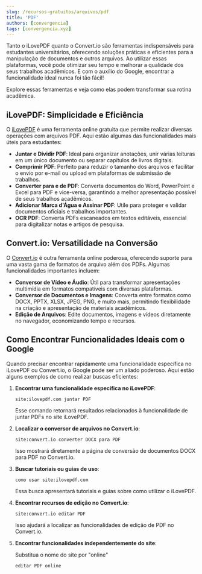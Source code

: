 ```yaml
---
slug: /recursos-gratuitos/arquivos/pdf
title: 'PDF'
authors: [convergencia]
tags: [convergencia.xyz]
---
```


Tanto o iLovePDF quanto o Convert.io são ferramentas indispensáveis para estudantes universitários, oferecendo soluções práticas e eficientes para a manipulação de documentos e outros arquivos. Ao utilizar essas plataformas, você pode otimizar seu tempo e melhorar a qualidade dos seus trabalhos acadêmicos. E com o auxílio do Google, encontrar a funcionalidade ideal nunca foi tão fácil!

Explore essas ferramentas e veja como elas podem transformar sua rotina acadêmica.

## iLovePDF: Simplicidade e Eficiência

O [iLovePDF](https://www.ilovepdf.com/pt) é uma ferramenta online gratuita que permite realizar diversas operações com arquivos PDF. Aqui estão algumas das funcionalidades mais úteis para estudantes:

- **Juntar e Dividir PDF**: Ideal para organizar anotações, unir várias leituras em um único documento ou separar capítulos de livros digitais.
- **Comprimir PDF**: Perfeito para reduzir o tamanho dos arquivos e facilitar o envio por e-mail ou upload em plataformas de submissão de trabalhos.
- **Converter para e de PDF**: Converta documentos do Word, PowerPoint e Excel para PDF e vice-versa, garantindo a melhor apresentação possível de seus trabalhos acadêmicos.
- **Adicionar Marca d'Água e Assinar PDF**: Utile para proteger e validar documentos oficiais e trabalhos importantes.
- **OCR PDF**: Converta PDFs escaneados em textos editáveis, essencial para digitalizar notas e artigos de pesquisa.

## Convert.io: Versatilidade na Conversão

O [Convert.io](https://convert.io) é outra ferramenta online poderosa, oferecendo suporte para uma vasta gama de formatos de arquivo além dos PDFs. Algumas funcionalidades importantes incluem:

- **Conversor de Vídeo e Áudio**: Útil para transformar apresentações multimídia em formatos compatíveis com diversas plataformas.
- **Conversor de Documentos e Imagens**: Converta entre formatos como DOCX, PPTX, XLSX, JPEG, PNG, e muito mais, permitindo flexibilidade na criação e apresentação de materiais acadêmicos.
- **Edição de Arquivos**: Edite documentos, imagens e vídeos diretamente no navegador, economizando tempo e recursos.

## Como Encontrar Funcionalidades Ideais com o Google

Quando precisar encontrar rapidamente uma funcionalidade específica no iLovePDF ou Convert.io, o Google pode ser um aliado poderoso. Aqui estão alguns exemplos de como realizar buscas eficientes:

1. **Encontrar uma funcionalidade específica no iLovePDF**:
   ```google
   site:ilovepdf.com juntar PDF
   ```
   Esse comando retornará resultados relacionados à funcionalidade de juntar PDFs no site iLovePDF.

2. **Localizar o conversor de arquivos no Convert.io**:
   ```google
   site:convert.io converter DOCX para PDF
   ```
   Isso mostrará diretamente a página de conversão de documentos DOCX para PDF no Convert.io.

3. **Buscar tutoriais ou guias de uso**:
   ```google
   como usar site:ilovepdf.com
   ```
   Essa busca apresentará tutoriais e guias sobre como utilizar o iLovePDF.

4. **Encontrar recursos de edição no Convert.io**:
   ```google
   site:convert.io editar PDF
   ```
   Isso ajudará a localizar as funcionalidades de edição de PDF no Convert.io.

5. **Encontrar funcionalidades independentemente do site**:

    Substitua o nome do site por "online"
   ```google
   editar PDF online
   ```